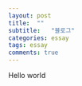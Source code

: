 ```yaml
---
layout: post
title:  ""
subtitle:   "블로그"
categories: essay
tags: essay
comments: true
---
```


Hello world
